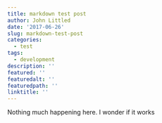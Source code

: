 ```yaml
---
title: markdown test post
author: John Littled
date: '2017-06-26'
slug: markdown-test-post
categories:
  - test
tags:
  - development
description: ''
featured: ''
featuredalt: ''
featuredpath: ''
linktitle: ''
---
```



Nothing much happening here.  I wonder if it works
